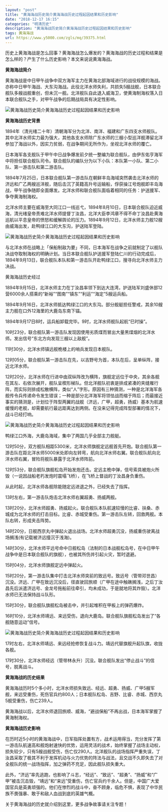 ```yaml
---
layout: "post"
title: "黄海海战历史简介黄海海战历史过程起因结果和历史影响"
date: "2018-12-17 16:15"
categories: "明清历史"
description: "黄海海战历史简介黄海海战历史过程起因结果和历史影响"
tags: 黄海海战
url: https://www.y5000.com/zgls/mq/39375.html
---
```






历史上黄海海战是怎么回事？黄海海战怎么爆发的？黄海海战的历史过程和结果是怎么样的？产生了什么历史影响？本文来说说黄海海战。

 **黄海海战简介**

黄海海战是中日甲午战争中双方海军主力在黄海北部海域进行的战役规模的海战。亦称中日甲午海战、大东沟海战。此役北洋水师失利，共损失5艘战舰，日本联合舰队多艘战舰重创，但未沉一舰。北洋舰队自此退入威海卫，使黄海制海权落入日本联合舰队之手，对甲午战争的后期战局具有决定性影响。

![黄海海战历史简介黄海海战历史过程起因结果和历史影响](https://img.y5000.com/uploads/allimg/181227/9e891443b3029f88ed1b46f778eeb6e6.jpg)

 **黄海海战历史背景**

1894年（清光绪二十年）清朝海军分为北洋、南洋、福建和广东四支水师舰队。其中北洋水师实力最为强大，其他各支水师除广东水师的三艘小型巡洋舰滞留北洋参加了海战以外，因实力贫弱，在战争期间无所作为，坐视北洋水师的覆亡。

日本海军各支舰队于甲午中日战争爆发前夕统一整编为联合舰队，由伊东佑亨海军中将担任联合舰队司令。联合舰队的编队分为以下小队：本队第一小队、第二小队、第一游击队和第二游击队。

1894年7月25日，日本联合舰队第一游击队在朝鲜丰岛海域突然袭击北洋水师的济远和广乙两艘巡洋舰，随后击沉了英籍高升号运输船，俘获操江号炮舰即丰岛海战，甲午战争随即全面爆发。北洋水师和联合舰队面临着相同的任务：护送援军、争夺黄海制海权。

北洋水师主要在威海至大同江口一线巡弋，1894年8月10日，日本联合舰队迫近威海，清光绪皇帝责难北洋水师提督丁汝昌，北洋大臣李鸿章不得不命丁汝昌赴黄海巡航以平息皇帝的愤怒和缓解舆论的压力。1894年9月12日，北洋水师主力舰12艘由威海出发，赴鸭绿江口的大东沟，护送陆军登陆。

![黄海海战历史简介黄海海战历史过程起因结果和历史影响](https://img.y5000.com/uploads/allimg/181227/a1c95218d4b83e7949f4c86ed91528b7.jpg)

与北洋水师在战略上「保船制敌为要」不同，日本海军在战争之前就制定了以舰队决战夺取制海权的明确计划。当日本联合舰队护送援军登陆仁川的行动完成后，1894年9月13日，联合舰队本队和第一游击队开赴鸭绿江口，搜寻向北洋水师主力决战。

黄海海战历史经过  

1894年9月15日，北洋水师主力在丁汝昌率领下到达大连湾，护送陆军刘盛休部12营6000余人搭乘的“新裕”“图南”“镇东”“利运”“海定”5艘运兵船。

1894年9月16日，北洋水师抵达鸭绿江口的大东沟。部分舰艇担任警戒，其余10艘主力舰在口外12海里的大鹿岛东南下锚。

1894年9月17日8时，运兵船卸载完毕。9时，北洋水师舰队起航“巳时操”。

10时23分，联合舰队第一游击队发现因使用劣质煤而冒出大量黑煤烟的北洋水师。发出信号“东北方向发现三艘以上敌舰”。

11时30分，北洋水师镇远舰桅楼上的哨兵发现日本舰队。

12时05分，联合舰队第一游击队在先，以吉野号为首，本队在后，呈单纵阵，接近北洋水师。

12时20分，北洋水师在行进中由双纵阵改为横阵，旗舰定远位于中央，其余各舰在其左、右依次展开，舰队呈楔形梯队。但北洋舰队初衷是排成紧凑的夹缝雁行阵，而实际则排成松散横阵，类似“人”字形。原因有三种猜测，一种是北洋海军各舰传令兵传递命令发生错误；一种是部分北洋海军将领怯战而缩于阵后；而最接近事实的猜测是，计划位于阵型两翼的战舰（济远，广甲，超勇，扬威）基本为航速缓慢的老舰，却需要航行最远距离达到两侧。在没来记得完成阵型部署的情况下，战斗已经打响。

![黄海海战历史简介黄海海战历史过程起因结果和历史影响](https://img.y5000.com/uploads/allimg/181227/a9f22265dca5c6fbd268f63d24ac16c6.jpg)

鸭绿江口外海，大鹿岛海域，集中了两国几乎全部主力舰艇。

12时50分，双方舰队相距5300米，北洋水师旗舰定远舰首先开炮。联合舰队第一游击队在距北洋水师5000米处即向左转弯，航向北洋水师右翼。联合舰队航向北洋水师右翼，冒险将舰队暴露于北洋水师阵前。

12时53分，联合舰队旗舰松岛开始发炮还击。定远主桅中弹，信号索具被炮火所毁（一说因战船老朽发炮时震塌飞桥），在飞桥上督战的丁汝昌身负重伤。

从此时起，北洋水师各舰除能随定远进退之外，已经失去了指挥。

13时左右，第一游击队炮击北洋水师右翼超勇、扬威两舰。

13时20分，北洋水师超勇、扬威起火。联合舰队本队航速较慢的比睿、扶桑、赤城成为北洋水师的打击目标。比睿、赤城受重伤。第一游击队左转，回救两舰。本队右转，形成夹击阵势。

14时20分，日舰西京丸中弹起火退出战场。北洋水师超勇沉没，扬威重伤驶离战场搁浅(有记载被济远撞沉于浅海)。

14时30分，北洋水师平远号命中日舰松岛（法制的日本战舰松岛号，在中日甲午战争中是日本联合舰队的旗舰），也被其所伤并引起火灾，暂时退避。

15时04分，北洋水师旗舰定远中弹起火。

15时20分，第一游击队集中打击北洋水师突前的致远号。致远号（管带邓世昌）沉没。济远、广甲在致远沉没后，径直驶回旅顺（广甲在途中触礁搁浅，之后丁汝昌先后派遣济远号、金龙号拖船前往牵引，均未成功，于是就地将其炸毁）。北洋水师已无法保持战斗队形。

15时30分，联合舰队旗舰松岛被击中，并引起堆积在甲板上的弹药爆炸。

16时10分，北洋水师靖远、来远受伤，退向大鹿岛。联合舰队旗舰松岛发出了“各舰随意运动”信号。

![黄海海战历史简介黄海海战历史过程起因结果和历史影响](https://img.y5000.com/uploads/allimg/181227/2cc1da37b47a8480a43a8e9d1690ebe5.jpg)

17时左右，北洋水师靖远、来远经抢修恢复战斗力。靖远代替旗舰升起队旗，收拢各舰。

17时30分，北洋水师经远（管带林永升）沉没。联合舰队发出“停止战斗”的信号，脱离战斗。

 **黄海海战的历史结果**

黄海海战历时5个多小时，北洋水师损失致远、经远、超勇、扬威、广甲5艘军舰，来远受重伤，死伤官兵约800人；日本舰队松岛、吉野、比睿、赤城、西京丸5舰受重伤，伤亡239人。

黄海海战以后，北洋水师退回旅顺、威海，“避战保船”不再出战，日本海军掌握了黄海制海权。

 **黄海海战历史影响**  

在历时近5小时的黄海海战中，日军指挥处置有方，战术运用得当，充分发挥了第一游击队航速高和舰炮射速快的优势，运用灵活的战术，始终掌握了战场主动权，损失较少，只有5艘战舰受伤，伤亡仅290人。北洋舰队的战场指挥严重失误，丁汝昌采取了极其不利于发挥机动与火力优势的阵法与战法，且交战不久即失去了对全舰队的统一战场指挥，加之弹药不充足，因此舰队损失重大。

此外，“济远”率先逃跑，也影响了斗志，“经远”、“致远”、“超勇”、“扬威”和“广甲”被击沉击毁，“靖远”和“来远”受重伤，伤亡官兵约千余人。但是，中国广大爱国官兵是英勇顽强的。他们在惨烈的战斗中，奋不顾身，临危不惧，表现了中华民族不畏强暴、敢于和敌人血战到底的英雄气概。

关于黄海海战的历史就介绍到这里，更多战争故事请关注专题！
